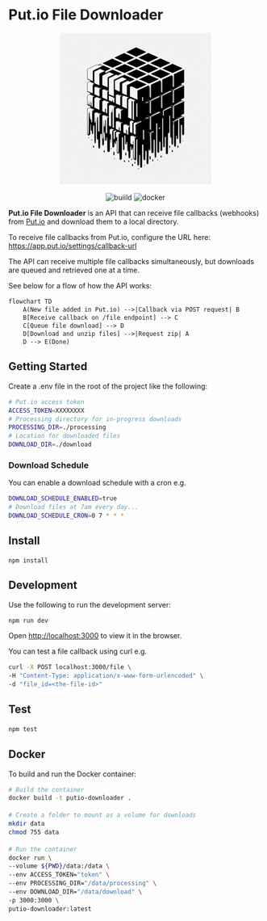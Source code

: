 # Put.io File Downloader

<div align="center">
    <img
      src="https://github.com/atheius/putio-downloader/raw/HEAD/logo.jpeg"
      width="300"
      height="auto"
    />
</div>

<div align="center">

![buiild](https://github.com/atheius/putio-downloader/actions/workflows/main.yml/badge.svg) ![docker](https://img.shields.io/docker/v/atheius/putio-downloader)

</div>

**Put.io File Downloader** is an API that can receive file callbacks (webhooks) from [Put.io](https://put.io) and download them to a local directory.

To receive file callbacks from Put.io, configure the URL here: https://app.put.io/settings/callback-url

The API can receive multiple file callbacks simultaneously, but downloads are queued and retrieved one at a time.

See below for a flow of how the API works:

```mermaid
flowchart TD
    A(New file added in Put.io) -->|Callback via POST request| B
    B[Receive callback on /file endpoint] --> C
    C[Queue file download] --> D
    D[Download and unzip files] -->|Request zip| A
    D --> E(Done)
```

## Getting Started

Create a .env file in the root of the project like the following:

```sh
# Put.io access token
ACCESS_TOKEN=XXXXXXXX
# Processing directory for in-progress downloads
PROCESSING_DIR=./processing
# Location for downloaded files
DOWNLOAD_DIR=./download
```

### Download Schedule

You can enable a download schedule with a cron e.g.

```sh
DOWNLOAD_SCHEDULE_ENABLED=true
# Download files at 7am every day...
DOWNLOAD_SCHEDULE_CRON=0 7 * * *
```

## Install

```
npm install
```

## Development

Use the following to run the development server:

```sh
npm run dev
```

Open [http://localhost:3000](http://localhost:3000) to view it in the browser.

You can test a file callback using curl e.g.

```sh
curl -X POST localhost:3000/file \
-H "Content-Type: application/x-www-form-urlencoded" \
-d "file_id=<the-file-id>"
```

## Test

```sh
npm test
```

## Docker

To build and run the Docker container:

```sh
# Build the container
docker build -t putio-downloader .

# Create a folder to mount as a volume for downloads
mkdir data
chmod 755 data

# Run the container
docker run \
--volume ${PWD}/data:/data \
--env ACCESS_TOKEN="token" \
--env PROCESSING_DIR="/data/processing" \
--env DOWNLOAD_DIR="/data/download" \
-p 3000:3000 \
putio-downloader:latest
```
